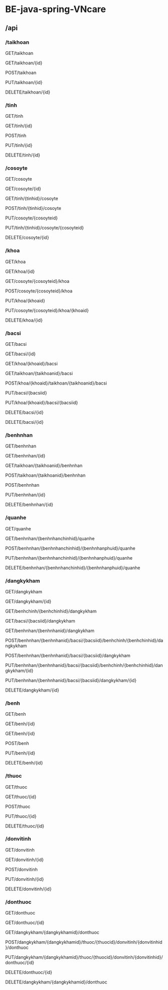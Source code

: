 # BE-java-spring-VNcare
## /api
### /taikhoan
GET/taikhoan

GET/taikhoan/{id}

POST/taikhoan

PUT/taikhoan/{id}

DELETE/taikhoan/{id}

### /tinh
GET/tinh

GET/tinh/{id}

POST/tinh

PUT/tinh/{id}

DELETE/tinh/{id}

### /cosoyte
GET/cosoyte

GET/cosoyte/{id}

GET/tinh/{tinhid}/cosoyte

POST/tinh/{tinhid}/cosoyte

PUT/cosoyte/{cosoyteid}

PUT/tinh/{tinhid}/cosoyte/{cosoyteid}

DELETE/cosoyte/{id}
### /khoa
GET/khoa

GET/khoa/{id}

GET/cosoyte/{cosoyteid}/khoa

POST/cosoyte/{cosoyteid}/khoa

PUT/khoa/{khoaid}

PUT/cosoyte/{cosoyteid}/khoa/{khoaid}

DELETE/khoa/{id}
### /bacsi
GET/bacsi

GET/bacsi/{id}

GET/khoa/{khoaid}/bacsi

GET/taikhoan/{taikhoanid}/bacsi

POST/khoa/{khoaid}/taikhoan/{taikhoanid}/bacsi

PUT/bacsi/{bacsiid}

PUT/khoa/{khoaid}/bacsi/{bacsiid}

DELETE/bacsi/{id}

DELETE/bacsi/{id}	
### /benhnhan
GET/benhnhan

GET/benhnhan/{id}

GET/taikhoan/{taikhoanid}/benhnhan

POST/taikhoan/{taikhoanid}/benhnhan

POST/benhnhan

PUT/benhnhan/{id}

DELETE/benhnhan/{id}
### /quanhe
GET/quanhe

GET/benhnhan/{benhnhanchinhid}/quanhe

POST/benhnhan/{benhnhanchinhid}/{benhnhanphuid}/quanhe

PUT/benhnhan/{benhnhanchinhid}/{benhnhanphuid}/quanhe

DELETE/benhnhan/{benhnhanchinhid}/{benhnhanphuid}/quanhe
### /dangkykham
GET/dangkykham

GET/dangkykham/{id}

GET/benhchinh/{benhchinhid}/dangkykham

GET/bacsi/{bacsiid}/dangkykham

GET/benhnhan/{benhnhanid}/dangkykham

POST/benhnhan/{benhnhanid}/bacsi/{bacsiid}/benhchinh/{benhchinhid}/dangkykham	

POST/benhnhan/{benhnhanid}/bacsi/{bacsiid}/dangkykham

PUT/benhnhan/{benhnhanid}/bacsi/{bacsiid}/benhchinh/{benhchinhid}/dangkykham/{id}

PUT/benhnhan/{benhnhanid}/bacsi/{bacsiid}/dangkykham/{id}

DELETE/dangkykham/{id}
### /benh
GET/benh

GET/benh/{id}

GET/benh/{id}

POST/benh

PUT/benh/{id}

DELETE/benh/{id}
### /thuoc
GET/thuoc

GET/thuoc/{id}

POST/thuoc

PUT/thuoc/{id}

DELETE/thuoc/{id}
### /donvitinh
GET/donvitinh

GET/donvitinh/{id}

POST/donvitinh

PUT/donvitinh/{id}

DELETE/donvitinh/{id}
### /donthuoc
GET/donthuoc

GET/donthuoc/{id}

GET/dangkykham/{dangkykhamid}/donthuoc

POST/dangkykham/{dangkykhamid}/thuoc/{thuocid}/donvitinh/{donvitinhid}/donthuoc

PUT/dangkykham/{dangkykhamid}/thuoc/{thuocid}/donvitinh/{donvitinhid}/donthuoc/{id}

DELETE/donthuoc/{id}

DELETE/dangkykham/{dangkykhamid}/donthuoc
